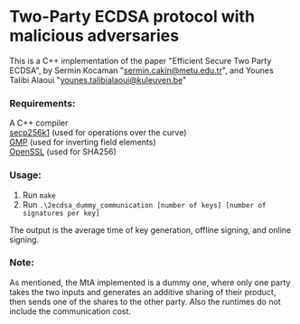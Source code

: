 # Two-Party ECDSA protocol with malicious adversaries

This is a C++ implementation of the paper "Efficient Secure Two Party ECDSA", by Sermin Kocaman "sermin.cakin@metu.edu.tr", and Younes Talibi Alaoui "younes.talibialaoui@kuleuven.be"


### Requirements:
A C++ compiler  
[secp256k1](https://github.com/bitcoin-core/secp256k1) (used for operations over the curve)  
[GMP](https://gmplib.org/) (used for inverting field elements)  
[OpenSSL](https://www.openssl.org/) (used for SHA256)  



### Usage:
1. Run `make`
2. Run `.\2ecdsa_dummy_communication [number of keys] [number of signatures per key]`

The output is the average time of key generation, offline signing, and online signing.


### Note:

As mentioned, the MtA implemented is a dummy one, where only one party takes the two inputs and generates an additive sharing of their product, then sends one of the shares to the other party. Also the runtimes do not include the communication cost.

